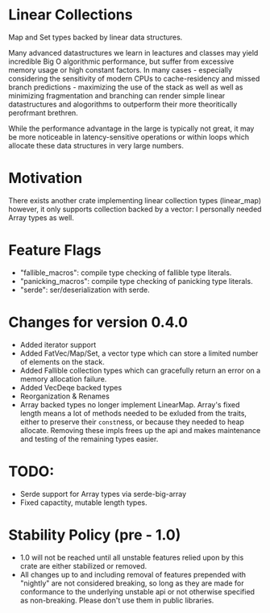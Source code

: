 # Linear Collections
Map and Set types backed by linear data structures.

Many advanced datastructures we learn in leactures and classes may yield incredible Big O algorithmic performance, but suffer from
excessive memory usage or high constant factors. In many cases - especially considering the sensitivity of modern CPUs to cache-residency and missed branch predictions - maximizing the use of the stack
as well as well as minimizing fragmentation and branching can render simple linear datastructures and alogorithms to outperform their more theoritically perofrmant brethren.

While the performance advantage in the large is typically not great, it may be more noticeable in latency-sensitive operations or within loops which allocate these
data structures in very large numbers.

# Motivation
There exists another crate implementing linear collection types (linear_map)
however, it only supports collection backed by a vector: I personally needed Array types as well.

# Feature Flags
- "fallible_macros": compile type checking of fallible type literals.
- "panicking_macros": compile type checking of panicking type literals.
- "serde": ser/deserialization with serde.

# Changes for version 0.4.0
- Added iterator support
- Added FatVec/Map/Set, a vector type which can store a limited number of elements on the stack.
- Added Fallible collection types which can gracefully return an error on a memory allocation failure. 
- Added VecDeqe backed types
- Reorganization & Renames
- Array backed types no longer implement LinearMap. Array's fixed length means a lot of methods needed to be exluded from the traits, either to preserve their `const`ness, or because they needed to heap allocate. Removing these impls frees up the api and makes maintenance and testing of the remaining types easier.


# TODO:
- Serde support for Array types via serde-big-array
- Fixed capactity, mutable length types.


# Stability Policy (pre - 1.0) 
- 1.0 will not be reached until all unstable features relied upon by this crate are either stabilized or removed.
- All changes up to and including removal of features prepended with "nightly" are not considered breaking, so long as they are made 
  for conformance to the underlying unstable api or not otherwise specified as non-breaking. Please don't use them in public libraries.

